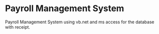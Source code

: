 # Payroll Management System
 Payroll Management System using vb.net and ms access for the database with receipt.
